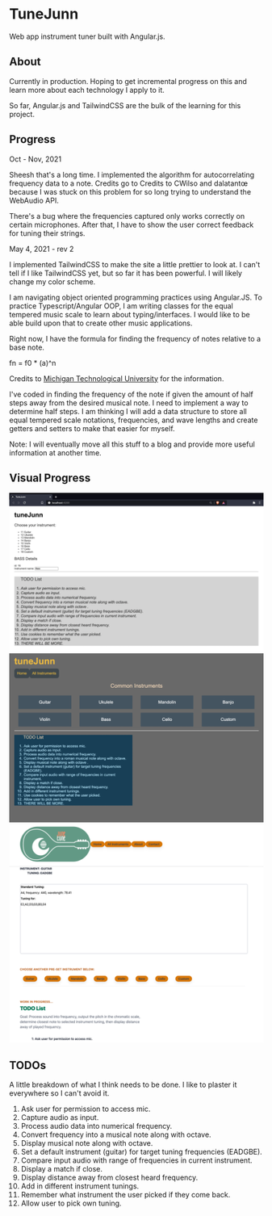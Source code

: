 # TuneJunn

Web app instrument tuner built with Angular.js.

## About

Currently in production. Hoping to get incremental progress on this and learn more about each technology I apply to it.

So far, Angular.js and TailwindCSS are the bulk of the learning for this project.

## Progress

Oct - Nov, 2021

Sheesh that's a long time. I implemented the algorithm for autocorrelating frequency data to a note. Credits go to Credits to CWilso and dalatantœ because I was stuck on this problem for so long trying to understand the WebAudio API. 

There's a bug where the frequencies captured only works correctly on certain microphones. After that, I have to show the user correct feedback for tuning their strings. 

May 4, 2021 - rev 2

I implemented TailwindCSS to make the site a little prettier to look at. I can't tell if I like TailwindCSS yet, but so far it has been powerful. I will likely change my color scheme.

I am navigating object oriented programming practices using Angular.JS. To practice Typescript/Angular OOP, I am writing classes for the equal tempered music scale to learn about typing/interfaces. I would like to be able build upon that to create other music applications.

Right now, I have the formula for finding the frequency of notes relative to a base note. 

fn = f0 * (a)^n

Credits to [Michigan Technological University](https://pages.mtu.edu/~suits/NoteFreqCalcs.html) for the information. 

I've coded in finding the frequency of the note if given the amount of half steps away from the desired musical note. I need to implement a way to determine half steps. I am thinking I will add a data structure to store all equal tempered scale notations, frequencies, and wave lengths and create getters and setters to make that easier for myself. 

Note: I will eventually move all this stuff to a blog and provide more useful information at another time.


## Visual Progress

![Image of todoList](src/assets/tuneJunn_rev0.png)
![rev1](src/assets/tuneJunn_rev1.png)
![rev2](src/assets/tuneJunn_rev2.png)

## TODOs

A little breakdown of what I think needs to be done. I like to plaster it everywhere so I can't avoid it.

1. Ask user for permission to access mic.
2. Capture audio as input.
3. Process audio data into numerical frequency.
4. Convert frequency into a musical note along with octave.
5. Display musical note along with octave.
6. Set a default instrument (guitar) for target tuning frequencies (EADGBE).
7. Compare input audio with range of frequencies in current instrument.
8. Display a match if close.
9. Display distance away from closest heard frequency.
10. Add in different instrument tunings.
11. Remember what instrument the user picked if they come back.
12. Allow user to pick own tuning.

